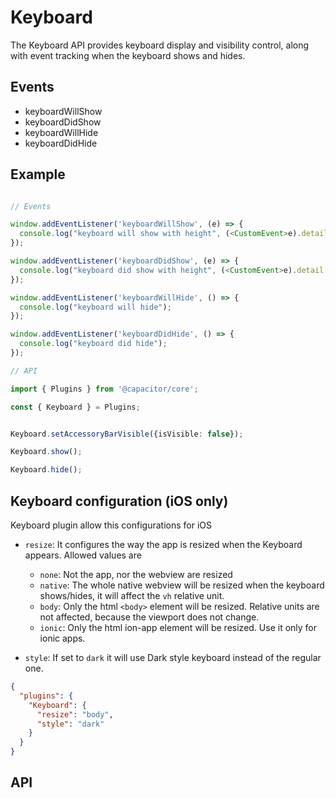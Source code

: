 <plugin-platforms platforms="ios,android"></plugin-platforms>

# Keyboard

The Keyboard API provides keyboard display and visibility control, along with event tracking when the keyboard shows and hides.

<plugin-api index="true" name="keyboard"></plugin-api>


## Events

* keyboardWillShow
* keyboardDidShow
* keyboardWillHide
* keyboardDidHide

## Example

```typescript

// Events

window.addEventListener('keyboardWillShow', (e) => {
  console.log("keyboard will show with height", (<CustomEvent>e).detail.keyboardHeight);
});

window.addEventListener('keyboardDidShow', (e) => {
  console.log("keyboard did show with height", (<CustomEvent>e).detail.keyboardHeight);
});

window.addEventListener('keyboardWillHide', () => {
  console.log("keyboard will hide");
});

window.addEventListener('keyboardDidHide', () => {
  console.log("keyboard did hide");
});

// API

import { Plugins } from '@capacitor/core';

const { Keyboard } = Plugins;


Keyboard.setAccessoryBarVisible({isVisible: false});

Keyboard.show();

Keyboard.hide();

```

## Keyboard configuration (iOS only)

Keyboard plugin allow this configurations for iOS

- `resize`: It configures the way the app is resized when the Keyboard appears.
Allowed values are
  - `none`: Not the app, nor the webview are resized
  - `native`: The whole native webview will be resized when the keyboard shows/hides, it will affect the `vh` relative unit.
  - `body`: Only the html `<body>` element will be resized. Relative units are not affected, because the viewport does not change.
  - `ionic`: Only the html ion-app element will be resized. Use it only for ionic apps.

- `style`: If set to `dark` it will use Dark style keyboard instead of the regular one.

```json
{
  "plugins": {
    "Keyboard": {
      "resize": "body",
      "style": "dark"
    }
  }
}
```

## API

<plugin-api name="keyboard"></plugin-api>